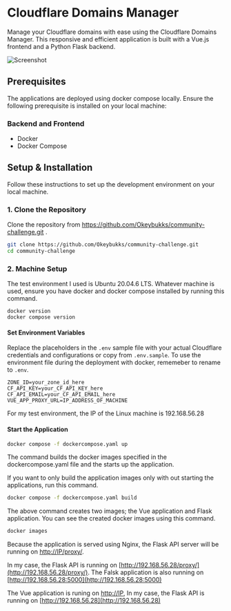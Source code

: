 # Cloudflare Domains Manager

Manage your Cloudflare domains with ease using the Cloudflare Domains Manager. This responsive and efficient application is built with a Vue.js frontend and a Python Flask backend. 

![Screenshot](screenshot.png)


## Prerequisites

The applications are deployed using docker compose locally. Ensure the following prerequisite is installed on your local machine:

### Backend and Frontend
- Docker
- Docker Compose

## Setup & Installation

Follow these instructions to set up the development environment on your local machine.

### 1. Clone the Repository

Clone the repository from https://github.com/Okeybukks/community-challenge.git .

```bash
git clone https://github.com/Okeybukks/community-challenge.git
cd community-challenge
```

### 2. Machine Setup

The test environment I used is Ubuntu 20.04.6 LTS. Whatever machine is used, ensure you have docker and docker compose installed by running this command.

```
docker version
docker compose version
```

#### Set Environment Variables

Replace the placeholders in the `.env` sample file with your actual Cloudflare credentials and configurations or copy from  `.env.sample`. To use the environment file during the deployment with docker, rememeber to rename to `.env`.

```plaintext
ZONE_ID=your_zone_id_here
CF_API_KEY=your_CF_API_KEY_here
CF_API_EMAIL=your_CF_API_EMAIL_here
VUE_APP_PROXY_URL=IP_ADDRESS_OF_MACHINE
```

For my test environment, the IP of the Linux machine is 192.168.56.28

#### Start the Application

```bash
docker compose -f dockercompose.yaml up
```
The command builds the docker images specified in the dockercompose.yaml file and the starts up the application.

If you want to only build the application images only with out starting the applications, run this command.

```bash
docker compose -f dockercompose.yaml build
```

The above command creates two images; the Vue application and Flask application. You can see the created docker images using this command.

```bash
docker images
```
Because the application is served using Nginx, the Flask API server will be running on [http://IP/proxy/](http://IP/proxy/).

In my case, the Flask API is running on [http://192.168.56.28/proxy/](http://192.168.56.28/proxy/). The Falsk application is also running on [http://192.168.56.28:5000](http://192.168.56.28:5000)

The Vue application is runing on [http://IP](http://IP), In my case, the Flask API is running on [http://192.168.56.28](http://192.168.56.28) 

